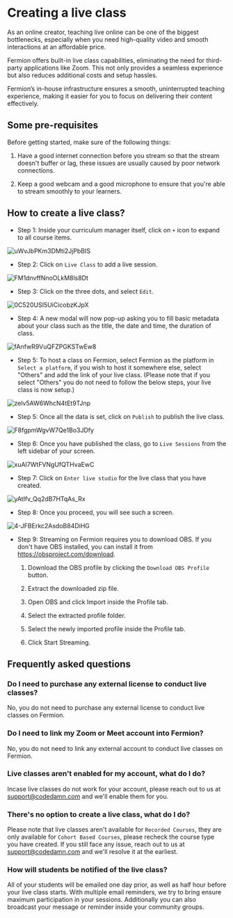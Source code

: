 # Creating a live class

As an online creator, teaching live online can be one of the biggest bottlenecks, especially when you need high-quality video and smooth interactions at an affordable price.

Fermion offers built-in live class capabilities, eliminating the need for third-party applications like Zoom. This not only provides a seamless experience but also reduces additional costs and setup hassles.

Fermion’s in-house infrastructure ensures a smooth, uninterrupted teaching experience, making it easier for you to focus on delivering their content effectively.

## Some pre-requisites

Before getting started, make sure of the following things:

1. Have a good internet connection before you stream so that the stream doesn't buffer or lag, these issues are usually caused by poor network connections.

2. Keep a good webcam and a good microphone to ensure that you're able to stream smoothly to your learners.

## How to create a live class?

- Step 1: Inside your curriculum manager itself, click on `+` icon to expand to all course items.

![uWvJbPKm3DMti2JjPbBIS](https://creator-assets.codedamn.com/fermion-instructor/02-08-2024/instructor_66467ae8ada1f52e23942268/uWvJbPKm3DMti2JjPbBIS)

- Step 2: Click on `Live Class` to add a live session.

![FM1dnvffNnoOLkM8ls8Dt](https://creator-assets.codedamn.com/fermion-instructor/02-08-2024/instructor_66467ae8ada1f52e23942268/FM1dnvffNnoOLkM8ls8Dt)

- Step 3: Click on the three dots, and select `Edit`.

![0C520USI5UiCicobzKJpX](https://creator-assets.codedamn.com/fermion-instructor/02-08-2024/instructor_66467ae8ada1f52e23942268/0C520USI5UiCicobzKJpX)

- Step 4: A new modal will now pop-up asking you to fill basic metadata about your class such as the title, the date and time, the duration of class.

![fAnfwR9VuQFZPGKSTwEw8](https://creator-assets.codedamn.com/fermion-instructor/02-08-2024/instructor_66467ae8ada1f52e23942268/fAnfwR9VuQFZPGKSTwEw8)

- Step 5: To host a class on Fermion, select Fermion as the platform in `Select a platform`, if you wish to host it somewhere else, select "Others" and add the link of your live class. (Please note that if you select "Others" you do not need to follow the below steps, your live class is now setup.)

![zelv5AW6WhcN4tEt9TJnp](https://creator-assets.codedamn.com/fermion-instructor/02-08-2024/instructor_66467ae8ada1f52e23942268/zelv5AW6WhcN4tEt9TJnp)

- Step 5: Once all the data is set, click on `Publish` to publish the live class.

![F8fgpmWgvW7Qe1Bo3JDfy](https://creator-assets.codedamn.com/fermion-instructor/02-08-2024/instructor_66467ae8ada1f52e23942268/F8fgpmWgvW7Qe1Bo3JDfy)

- Step 6: Once you have published the class, go to `Live Sessions` from the left sidebar of your screen.

![xuAI7WtFVNgUfQTHvaEwC](https://creator-assets.codedamn.com/fermion-instructor/02-08-2024/instructor_66467ae8ada1f52e23942268/xuAI7WtFVNgUfQTHvaEwC)

- Step 7: Click on `Enter live studio` for the live class that you have created.

![yAtIfv_Qq2dB7HTqAs_Rx](https://creator-assets.codedamn.com/fermion-instructor/02-08-2024/instructor_66467ae8ada1f52e23942268/yAtIfv_Qq2dB7HTqAs_Rx)

- Step 8: Once you proceed, you will see such a screen.

![4-JFBErkc2AsdoB84DiHG](https://creator-assets.codedamn.com/fermion-instructor/02-08-2024/instructor_66467ae8ada1f52e23942268/4-JFBErkc2AsdoB84DiHG)

- Step 9: Streaming on Fermion requires you to download OBS. If you don't have OBS installed, you can install it from https://obsproject.com/download.

  1. Download the OBS profile by clicking the `Download OBS Profile` button.

  2. Extract the downloaded zip file.

  3. Open OBS and click Import inside the Profile tab.

  4. Select the extracted profile folder.

  5. Select the newly imported profile inside the Profile tab.

  6. Click Start Streaming.

## Frequently asked questions

### Do I need to purchase any external license to conduct live classes?

No, you do not need to purchase any external license to conduct live classes on Fermion.

### Do I need to link my Zoom or Meet account into Fermion?

No, you do not need to link any external account to conduct live classes on Fermion.

### Live classes aren't enabled for my account, what do I do?

Incase live classes do not work for your account, please reach out to us at [support@codedamn.com](mailto:support@codedamn.com) and we'll enable them for you.

### There's no option to create a live class, what do I do?

Please note that live classes aren't available for `Recorded Courses`, they are only available for `Cohort Based Courses`, please recheck the course type you have created. If you still face any issue, reach out to us at [support@codedamn.com](mailto:support@codedamn.com) and we'll resolve it at the earliest.

### How will students be notified of the live class?

All of your students will be emailed one day prior, as well as half hour before your live class starts. With multiple email reminders, we try to bring ensure maximum participation in your sessions. Additionally you can also broadcast your message or reminder inside your community groups.
